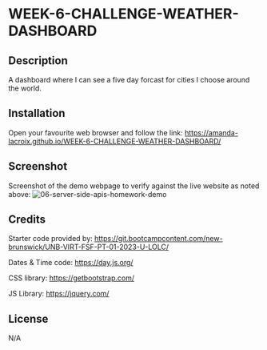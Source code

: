 # WEEK-6-CHALLENGE-WEATHER-DASHBOARD

## Description

A dashboard where I can see a five day forcast for cities I choose around the world.


## Installation

Open your favourite web browser and follow the link: https://amanda-lacroix.github.io/WEEK-6-CHALLENGE-WEATHER-DASHBOARD/

## Screenshot

Screenshot of the demo webpage to verify against the live website as noted above:
![06-server-side-apis-homework-demo](https://user-images.githubusercontent.com/116973964/221736309-5a71a103-8c5b-4d97-bef8-f53acdbc27e8.png)

## Credits

Starter code provided by: https://git.bootcampcontent.com/new-brunswick/UNB-VIRT-FSF-PT-01-2023-U-LOLC/

Dates & Time code: https://day.js.org/

CSS library: https://getbootstrap.com/

JS Library: https://jquery.com/

## License

N/A

